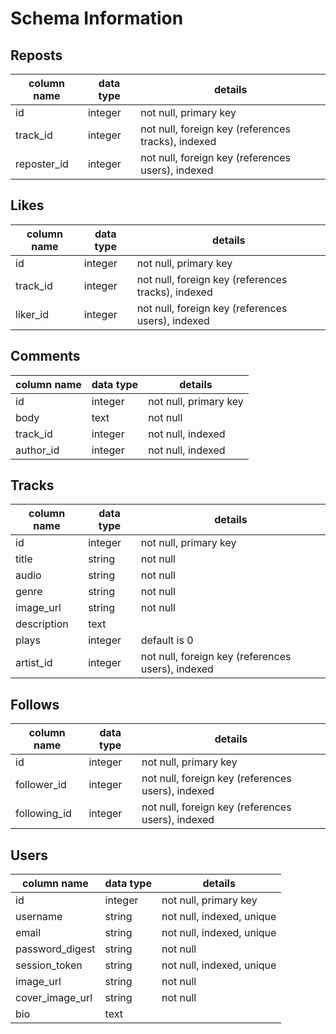 # Schema Information

## Reposts
column name | data type | details
------------|-----------|-----------------------
id          | integer   | not null, primary key
track_id    | integer   | not null, foreign key (references tracks), indexed
reposter_id | integer   | not null, foreign key (references users), indexed

## Likes
column name | data type | details
------------|-----------|-----------------------
id          | integer   | not null, primary key
track_id    | integer   | not null, foreign key (references tracks), indexed
liker_id    | integer   | not null, foreign key (references users), indexed

## Comments
column name | data type | details
------------|-----------|-----------------------
id          | integer   | not null, primary key
body        | text      | not null
track_id    | integer   | not null, indexed
author_id   | integer   | not null, indexed

## Tracks
column name | data type | details
------------|-----------|-----------------------
id          | integer   | not null, primary key
title       | string    | not null
audio       | string    | not null
genre       | string    | not null
image_url   | string    | not null
description | text      |
plays       | integer   | default is 0
artist_id   | integer   | not null, foreign key (references users), indexed

## Follows
column name | data type | details
------------|-----------|-----------------------
id          | integer   | not null, primary key
follower_id | integer   | not null, foreign key (references users), indexed
following_id| integer   | not null, foreign key (references users), indexed

## Users
column name     | data type | details
----------------|-----------|-----------------------
id              | integer   | not null, primary key
username        | string    | not null, indexed, unique
email           | string    | not null, indexed, unique
password_digest | string    | not null
session_token   | string    | not null, indexed, unique
image_url       | string    | not null
cover_image_url | string    | not null
bio             | text      |
